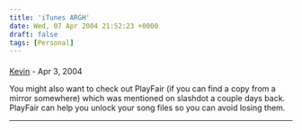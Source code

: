 ```yaml
---
title: 'iTunes ARGH'
date: Wed, 07 Apr 2004 21:52:23 +0000
draft: false
tags: [Personal]
---
```



#### 
[Kevin]( "") - <time datetime="2004-04-07 21:11:10">Apr 3, 2004</time>

You might also want to check out PlayFair (if you can find a copy from a mirror somewhere) which was mentioned on slashdot a couple days back. PlayFair can help you unlock your song files so you can avoid losing them.
<hr />
